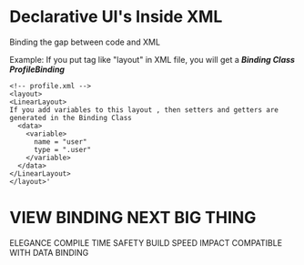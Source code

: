 # Declarative UI's Inside XML

Binding the gap between code and XML

Example:
If you put tag like "layout" in XML file, you will get a ***Binding Class ProfileBinding***

```
<!-- profile.xml -->
<layout>
<LinearLayout>
If you add variables to this layout , then setters and getters are generated in the Binding Class
  <data>
    <variable>
      name = "user"
      type = ".user"
    </variable>
  </data>
</LinearLayout>
</layout>'
```

# VIEW BINDING NEXT BIG THING
 ELEGANCE
 COMPILE TIME SAFETY
 BUILD SPEED IMPACT
 COMPATIBLE WITH DATA BINDING
 
